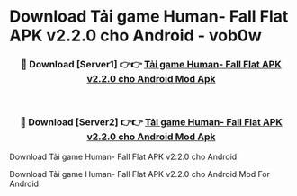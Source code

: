 # Download Tải game Human- Fall Flat APK v2.2.0 cho Android - vob0w


<div align="center">
<h3>🔴 Download [Server1] 👉👉 <a href="https://apk-comot.site?title=Tải_game_Human-_Fall_Flat_APK_v2.2.0_cho_Android">Tải game Human- Fall Flat APK v2.2.0 cho Android Mod Apk</a></h3><br>
<h3>🔴 Download [Server2] 👉👉 <a href="https://apk-comot.site?title=Tải_game_Human-_Fall_Flat_APK_v2.2.0_cho_Android">Tải game Human- Fall Flat APK v2.2.0 cho Android Mod Apk</a></h3>
</div>



Download Tải game Human- Fall Flat APK v2.2.0 cho Android 

Download Tải game Human- Fall Flat APK v2.2.0 cho Android Mod For Android